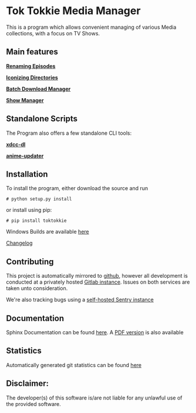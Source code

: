 # Tok Tokkie Media Manager

This is a program which allows convenient managing of various Media collections, with a focus
on TV Shows.


## Main features

[**Renaming Episodes**](doc/extra/main_features/renaming.md)

[**Iconizing Directories**](doc/extra/main_features/iconizing.md)

[**Batch Download Manager**](doc/extra/main_features/bdlm.md)

[**Show Manager**](doc/extra/main_features/showmanager.md)


## Standalone Scripts

The Program also offers a few standalone CLI tools:

[**xdcc-dl**](doc/extra/xdcc-dl.md)
    
[**anime-updater**](doc/extra/anime-updater.md)


## Installation

To install the program, either download the source and run

    # python setup.py install
    
or install using pip:

    # pip install toktokkie

Windows Builds are available [here](http://gitlab.namibsun.net/namboy94/toktokkie/wikis/windows-builds)

[Changelog](http://gitlab.namibsun.net/namboy94/toktokkie/raw/master/CHANGELOG)
 
## Contributing

This project is automatically mirrored to [github](https://github.com/namboy94/toktokkie), however all development
is conducted at a privately hosted [Gitlab instance](http://gitlab.namibsun.net/namboy94/toktokkie). Issues
on both services are taken unto consideration.

We're also tracking bugs using a [self-hosted Sentry instance](http://85.214.124.204:9000/sentry/toktokkie/)

## Documentation

Sphinx Documentation can be found [here](http://krumreyh.eu/toktokkie/documentation/html/index.html).
A [PDF version](http://krumreyh.eu/toktokkie/documentation/documentation.pdf) is also available

## Statistics

Automatically generated git statistics can be found [here](http://krumreyh.eu/toktokkie/git_stats/index.html)

## Disclaimer:

The developer(s) of this software is/are not liable for any unlawful use of the provided software.